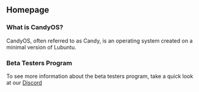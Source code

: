 ## Homepage

### What is CandyOS?
CandyOS, often referred to as Candy, is an operating system created on a minimal version of Lubuntu.

### Beta Testers Program
To see more information about the beta testers program, take a quick look at our [Discord](https://discord.gg/aZnGukthkw)
